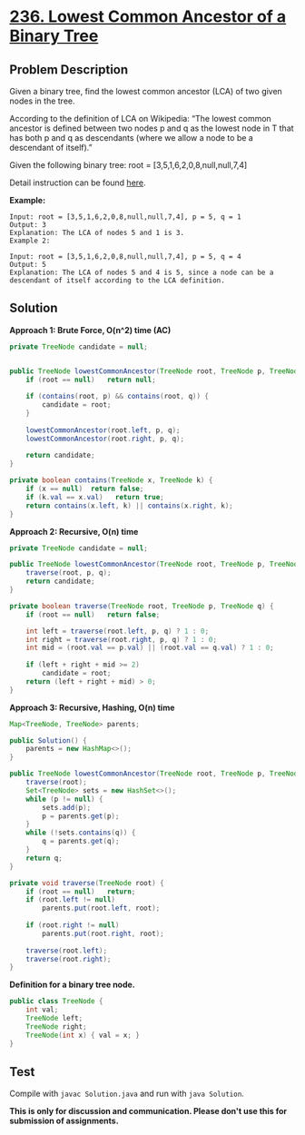 # [236. Lowest Common Ancestor of a Binary Tree][title]

## Problem Description

Given a binary tree, find the lowest common ancestor (LCA) of two given nodes in the tree.

According to the definition of LCA on Wikipedia: “The lowest common ancestor is defined between two nodes p and q as the lowest node in T that has both p and q as descendants (where we allow a node to be a descendant of itself).”

Given the following binary tree:  root = [3,5,1,6,2,0,8,null,null,7,4]

Detail instruction can be found [here][title].

**Example:**

```
Input: root = [3,5,1,6,2,0,8,null,null,7,4], p = 5, q = 1
Output: 3
Explanation: The LCA of nodes 5 and 1 is 3.
Example 2:

Input: root = [3,5,1,6,2,0,8,null,null,7,4], p = 5, q = 4
Output: 5
Explanation: The LCA of nodes 5 and 4 is 5, since a node can be a descendant of itself according to the LCA definition.
```

## Solution

**Approach 1: Brute Force, O(n^2) time (AC)**

```java
private TreeNode candidate = null;


public TreeNode lowestCommonAncestor(TreeNode root, TreeNode p, TreeNode q) {
    if (root == null)   return null;
    
    if (contains(root, p) && contains(root, q)) {
        candidate = root;
    }
    
    lowestCommonAncestor(root.left, p, q);
    lowestCommonAncestor(root.right, p, q);
    
    return candidate;
}

private boolean contains(TreeNode x, TreeNode k) {
    if (x == null)  return false;
    if (k.val == x.val)   return true;
    return contains(x.left, k) || contains(x.right, k);
}
```

**Approach 2: Recursive, O(n) time**

```java
private TreeNode candidate = null;

public TreeNode lowestCommonAncestor(TreeNode root, TreeNode p, TreeNode q) {
    traverse(root, p, q);
    return candidate;
}

private boolean traverse(TreeNode root, TreeNode p, TreeNode q) {
    if (root == null)   return false;

    int left = traverse(root.left, p, q) ? 1 : 0;
    int right = traverse(root.right, p, q) ? 1 : 0;
    int mid = (root.val == p.val) || (root.val == q.val) ? 1 : 0;
    
    if (left + right + mid >= 2)
        candidate = root;
    return (left + right + mid) > 0;
}
```

**Approach 3: Recursive, Hashing, O(n) time**

```java
Map<TreeNode, TreeNode> parents;

public Solution() {
    parents = new HashMap<>();
}

public TreeNode lowestCommonAncestor(TreeNode root, TreeNode p, TreeNode q) {
    traverse(root);
    Set<TreeNode> sets = new HashSet<>();
    while (p != null) {
        sets.add(p);
        p = parents.get(p);
    }
    while (!sets.contains(q)) {
        q = parents.get(q);
    }
    return q;
}

private void traverse(TreeNode root) {
    if (root == null)   return;
    if (root.left != null)
        parents.put(root.left, root);
    
    if (root.right != null)
        parents.put(root.right, root);
    
    traverse(root.left);
    traverse(root.right);
}
```

**Definition for a binary tree node.**

```java
public class TreeNode {
    int val;
    TreeNode left;
    TreeNode right;
    TreeNode(int x) { val = x; }
}
```

## Test

Compile with `javac Solution.java` and run with `java Solution`.


**This is only for discussion and communication. Please don't use this for submission of assignments.**

[title]: https://leetcode.com/problems/lowest-common-ancestor-of-a-binary-tree/